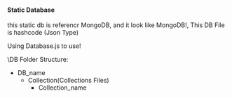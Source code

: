 #### Static Database

this static db is referencr MongoDB, and it look like MongoDB!, This DB File is hashcode (Json Type)

Using Database.js to use!

\DB Folder Structure:
 * DB_name
 	* Collection(Collections Files)
 		* Collection_name

